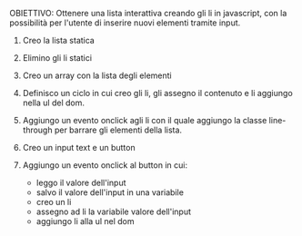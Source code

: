 OBIETTIVO: 
Ottenere una lista interattiva creando gli li in javascript, con la possibilità per l'utente di inserire nuovi elementi tramite input. 

1) Creo la lista statica

2) Elimino gli li statici 

3) Creo un array con la lista degli elementi 

4) Definisco un ciclo in cui creo gli li, gli assegno il contenuto e li aggiungo nella ul del dom. 

5) Aggiungo un evento onclick agli li con il quale aggiungo la classe line-through per barrare gli elementi della lista. 

6) Creo un input text e un button

7) Aggiungo un evento onclick al button in cui: 
    - leggo il valore dell'input
    - salvo il valore dell'input in una variabile
    - creo un li 
    - assegno ad li la variabile valore dell'input 
    - aggiungo li alla ul nel dom